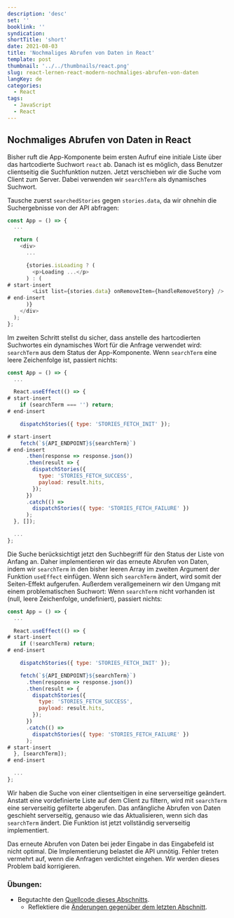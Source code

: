 ```yaml
---
description: 'desc'
set: ''
booklink: ''
syndication:
shortTitle: 'short'
date: 2021-08-03
title: 'Nochmaliges Abrufen von Daten in React'
template: post
thumbnail: '../../thumbnails/react.png'
slug: react-lernen-react-modern-nochmaliges-abrufen-von-daten
langKey: de
categories:
  - React
tags:
  - JavaScript
  - React
---
```


## Nochmaliges Abrufen von Daten in React

Bisher ruft die App-Komponente beim ersten Aufruf eine initiale Liste über das hartcodierte Suchwort `react` ab. Danach ist es möglich, dass Benutzer clientseitig die Suchfunktion nutzen. Jetzt verschieben wir die Suche vom Client zum Server. Dabei verwenden wir `searchTerm` als dynamisches Suchwort.

Tausche zuerst `searchedStories` gegen `stories.data`, da wir ohnehin die Suchergebnisse von der API abfragen:

```js
const App = () => {
  ...

  return (
    <div>
      ...

      {stories.isLoading ? (
        <p>Loading ...</p>
      ) : (
# start-insert
        <List list={stories.data} onRemoveItem={handleRemoveStory} />
# end-insert
      )}
    </div>
  );
};
```

Im zweiten Schritt stellst du sicher, dass anstelle des hartcodierten Suchwortes ein dynamisches Wort für die Anfrage verwendet wird: `searchTerm` aus dem Status der App-Komponente. Wenn `searchTerm` eine leere Zeichenfolge ist, passiert nichts:

```js
const App = () => {
  ...

  React.useEffect(() => {
# start-insert
    if (searchTerm === '') return;
# end-insert

    dispatchStories({ type: 'STORIES_FETCH_INIT' });

# start-insert
    fetch(`${API_ENDPOINT}${searchTerm}`)
# end-insert
      .then(response => response.json())
      .then(result => {
        dispatchStories({
          type: 'STORIES_FETCH_SUCCESS',
          payload: result.hits,
        });
      })
      .catch(() =>
        dispatchStories({ type: 'STORIES_FETCH_FAILURE' })
      );
  }, []);

  ...
};
```

Die Suche berücksichtigt jetzt den Suchbegriff für den Status der Liste von Anfang an. Daher implementieren wir das erneute Abrufen von Daten, indem wir `searchTerm` in den bisher leeren Array im zweiten Argument der Funktion `useEffect` einfügen. Wenn sich `searchTerm` ändert, wird somit der Seiten-Effekt aufgerufen. Außerdem verallgemeinern wir den Umgang mit einem problematischen Suchwort: Wenn `searchTerm` nicht vorhanden ist (null, leere Zeichenfolge, undefiniert), passiert nichts:

```js
const App = () => {
  ...

  React.useEffect(() => {
# start-insert
    if (!searchTerm) return;
# end-insert

    dispatchStories({ type: 'STORIES_FETCH_INIT' });

    fetch(`${API_ENDPOINT}${searchTerm}`)
      .then(response => response.json())
      .then(result => {
        dispatchStories({
          type: 'STORIES_FETCH_SUCCESS',
          payload: result.hits,
        });
      })
      .catch(() =>
        dispatchStories({ type: 'STORIES_FETCH_FAILURE' })
      );
# start-insert
  }, [searchTerm]);
# end-insert

  ...
};
```

Wir haben die Suche von einer clientseitigen in eine serverseitige geändert. Anstatt eine vordefinierte Liste auf dem Client zu filtern, wird mit `searchTerm` eine serverseitig gefilterte abgerufen. Das anfängliche Abrufen von Daten geschieht serverseitig, genauso wie das Aktualisieren, wenn sich das `searchTerm` ändert. Die Funktion ist jetzt vollständig serverseitig implementiert.

Das erneute Abrufen von Daten bei jeder Eingabe in das Eingabefeld ist nicht optimal. Die Implementierung belastet die API unnötig. Fehler treten vermehrt auf, wenn die Anfragen verdichtet eingehen. Wir werden dieses Problem bald korrigieren.

### Übungen:

* Begutachte den [Quellcode dieses Abschnitts](https://codesandbox.io/s/github/the-road-to-learn-react/hacker-stories/tree/hs/Data-Re-Fetching-in-React).
  * Reflektiere die [Änderungen gegenüber dem letzten Abschnitt](https://github.com/the-road-to-learn-react/hacker-stories/compare/hs/Data-Fetching-with-React...hs/Data-Re-Fetching-in-React?expand=1).
<img src="https://vg02.met.vgwort.de/na/2d668d16400d43d0bb94e2f380e345b8" width="1" height="1" alt="">
